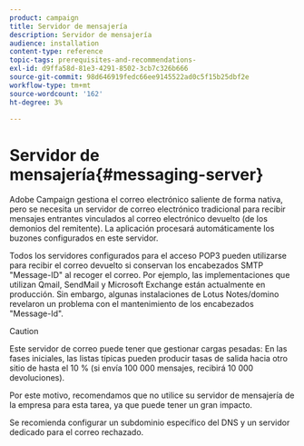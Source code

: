```yaml
---
product: campaign
title: Servidor de mensajería
description: Servidor de mensajería
audience: installation
content-type: reference
topic-tags: prerequisites-and-recommendations-
exl-id: d9ffa58d-81e3-4291-8502-3cb7c326b666
source-git-commit: 98d646919fedc66ee9145522ad0c5f15b25dbf2e
workflow-type: tm+mt
source-wordcount: '162'
ht-degree: 3%

---
```


# Servidor de mensajería{#messaging-server}

Adobe Campaign gestiona el correo electrónico saliente de forma nativa, pero se necesita un servidor de correo electrónico tradicional para recibir mensajes entrantes vinculados al correo electrónico devuelto (de los demonios del remitente). La aplicación procesará automáticamente los buzones configurados en este servidor.

Todos los servidores configurados para el acceso POP3 pueden utilizarse para recibir el correo devuelto si conservan los encabezados SMTP &quot;Message-ID&quot; al recoger el correo. Por ejemplo, las implementaciones que utilizan Qmail, SendMail y Microsoft Exchange están actualmente en producción. Sin embargo, algunas instalaciones de Lotus Notes/domino revelaron un problema con el mantenimiento de los encabezados &quot;Message-Id&quot;.

>[!CAUTION]
>
>Este servidor de correo puede tener que gestionar cargas pesadas: En las fases iniciales, las listas típicas pueden producir tasas de salida hacia otro sitio de hasta el 10 % (si envía 100 000 mensajes, recibirá 10 000 devoluciones).
>
>Por este motivo, recomendamos que no utilice su servidor de mensajería de la empresa para esta tarea, ya que puede tener un gran impacto.
>
>Se recomienda configurar un subdominio específico del DNS y un servidor dedicado para el correo rechazado.
